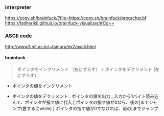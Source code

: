 ### interpreter

https://copy.sh/brainfuck/?file=https://copy.sh/brainfuck/prog/char.bf  
https://fatiherikli.github.io/brainfuck-visualizer/#Cg==  

### ASCII code  
http://www3.nit.ac.jp/~tamura/ex2/ascii.html

#### brainfuck
>	ポインタをインクリメント （右にずらす）
<	ポインタをデクリメント (左にずらす）
+	ポインタの値をインクリメント
-	ポインタの値をデクリメント
.	ポインタの値を出力
,	入力から1バイト読み込んで、ポインタが指す値に代入
[	ポインタの指す値が0なら、後の]までジャンプ(要するにwhile)
]	ポインタの指す値が0でなければ、前の[までジャンプ
